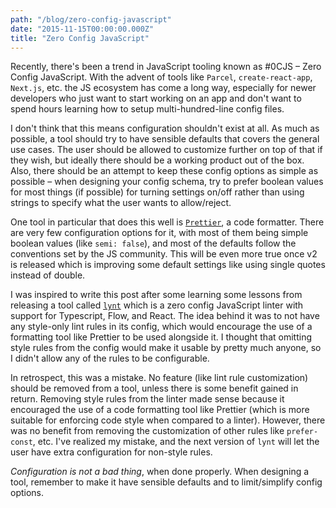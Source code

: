 ```yaml
---
path: "/blog/zero-config-javascript"
date: "2015-11-15T00:00:00.000Z"
title: "Zero Config JavaScript"
---
```


Recently, there's been a trend in JavaScript tooling known as #0CJS – Zero Config JavaScript. With the advent of tools like `Parcel`, `create-react-app`, `Next.js`, etc. the JS ecosystem has come a long way, especially for newer developers who just want to start working on an app and don't want to spend hours learning how to setup multi-hundred-line config files.

I don't think that this means configuration shouldn't exist at all. As much as possible, a tool should try to have sensible defaults that covers the general use cases. The user should be allowed to customize further on top of that if they wish, but ideally there should be a working product out of the box. Also, there should be an attempt to keep these config options as simple as possible – when designing your config schema, try to prefer boolean values for most things (if possible) for turning settings on/off rather than using strings to specify what the user wants to allow/reject.

One tool in particular that does this well is [`Prettier`](https://github.com/prettier/prettier), a code formatter. There are very few configuration options for it, with most of them being simple boolean values (like `semi: false`), and most of the defaults follow the conventions set by the JS community. This will be even more true once v2 is released which is improving some default settings like using single quotes instead of double.

I was inspired to write this post after some learning some lessons from releasing a tool called [`lynt`](https://github.com/saadq/lynt/) which is a zero config JavaScript linter with support for Typescript, Flow, and React. The idea behind it was to not have any style-only lint rules in its config, which would encourage the use of a formatting tool like Prettier to be used alongside it. I thought that omitting style rules from the config would make it usable by pretty much anyone, so I didn't allow any of the rules to be configurable.

In retrospect, this was a mistake. No feature (like lint rule customization) should be removed from a tool, unless there is some benefit gained in return. Removing style rules from the linter made sense because it encouraged the use of a code formatting tool like Prettier (which is more suitable for enforcing code style when compared to a linter). However, there was no benefit from removing the customization of other rules like `prefer-const`, etc. I've realized my mistake, and the next version of `lynt` will let the user have extra configuration for non-style rules.

*Configuration is not a bad thing*, when done properly. When designing a tool, remember to make it have sensible defaults and to limit/simplify config options.
